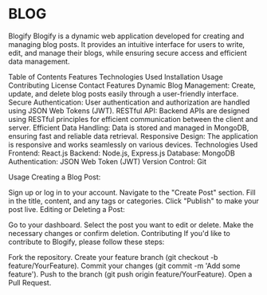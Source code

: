 # BLOG
Blogify
Blogify is a dynamic web application developed for creating and managing blog posts. It provides an intuitive interface for users to write, edit, and manage their blogs, while ensuring secure access and efficient data management.

Table of Contents
Features
Technologies Used
Installation
Usage
Contributing
License
Contact
Features
Dynamic Blog Management: Create, update, and delete blog posts easily through a user-friendly interface.
Secure Authentication: User authentication and authorization are handled using JSON Web Tokens (JWT).
RESTful API: Backend APIs are designed using RESTful principles for efficient communication between the client and server.
Efficient Data Handling: Data is stored and managed in MongoDB, ensuring fast and reliable data retrieval.
Responsive Design: The application is responsive and works seamlessly on various devices.
Technologies Used
Frontend: React.js
Backend: Node.js, Express.js
Database: MongoDB
Authentication: JSON Web Token (JWT)
Version Control: Git


Usage
Creating a Blog Post:

Sign up or log in to your account.
Navigate to the "Create Post" section.
Fill in the title, content, and any tags or categories.
Click "Publish" to make your post live.
Editing or Deleting a Post:

Go to your dashboard.
Select the post you want to edit or delete.
Make the necessary changes or confirm deletion.
Contributing
If you'd like to contribute to Blogify, please follow these steps:

Fork the repository.
Create your feature branch (git checkout -b feature/YourFeature).
Commit your changes (git commit -m 'Add some feature').
Push to the branch (git push origin feature/YourFeature).
Open a Pull Request.

